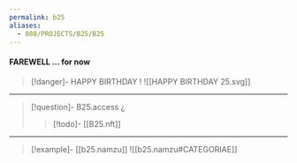 ```yaml
---
permalink: b25
aliases:
  - 888/PROJECTS/B25/B25
---
```



#### FAREWELL ... for now
>[!danger]- HAPPY BIRTHDAY !
>![[HAPPY BIRTHDAY 25.svg]]

-----

>[!question]- B25.access ¿
>>[!todo]- [[B25.nft]]
 

------

>[!example]- [[b25.namzu]]
>![[b25.namzu#CATEGORIAE]]
